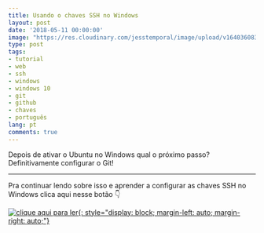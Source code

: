 ```yaml
---
title: Usando o chaves SSH no Windows
layout: post
date: '2018-05-11 00:00:00'
image: "https://res.cloudinary.com/jesstemporal/image/upload/v1640360835/covers/click-2_f4fsdc.png"
type: post
tags:
- tutorial
- web
- ssh
- windows
- windows 10
- git
- github
- chaves
- português
lang: pt
comments: true
---
```


Depois de ativar o Ubuntu no Windows qual o próximo passo? Definitivamente configurar o Git!

---

Pra continuar lendo sobre isso e aprender a configurar as chaves SSH no Windows clica aqui nesse botão 👇

[![clique aqui para ler](https://res.cloudinary.com/jesstemporal/image/upload/v1640370979/clique-aqui-para-ler_zie2kp.png){: style="display: block; margin-left: auto; margin-right: auto;"}](https://medium.com/test-after-deploy/usando-o-chaves-ssh-no-windows-fa459ee42079)
